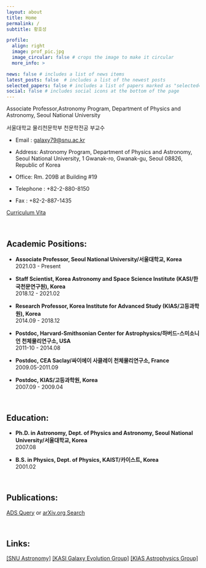 ```yaml
---
layout: about
title: Home
permalink: /
subtitle: 황호성

profile:
  align: right
  image: prof_pic.jpg
  image_circular: false # crops the image to make it circular
  more_info: >

news: false # includes a list of news items
latest_posts: false  # includes a list of the newest posts
selected_papers: false # includes a list of papers marked as "selected={true}"
social: false # includes social icons at the bottom of the page
---
```

Associate Professor,Astronomy Program, Department of Physics and Astronomy, Seoul National University

서울대학교 물리천문학부 천문학전공 부교수
* Email : galaxy79@snu.ac.kr

* Address: Astronomy Program, Department of Physics and Astronomy, Seoul National University, 1 Gwanak-ro, Gwanak-gu, Seoul 08826, Republic of Korea

* Office: Rm. 209B at Building #19

* Telephone : +82-2-880-8150

* Fax : +82-2-887-1435

[Curriculum Vita](http://astro.snu.ac.kr/~hhwang/cvpubref_HWANG.pdf)

<br/>

## Academic Positions:
* **Associate Professor, Seoul National University/서울대학교, Korea**   
  2021.03 - Present

* **Staff Scientist, Korea Astronomy and Space Science Institute (KASI/한국천문연구원), Korea**   
  2018.12 - 2021.02
  
* **Research Professor, Korea Institute for Advanced Study (KIAS/고등과학원), Korea**  
  2014.09 - 2018.12

* **Postdoc, Harvard-Smithsonian Center for Astrophysics/하버드-스미소니언 천체물리연구소, USA**  
  2011-10 - 2014.08

* **Postdoc, CEA Saclay/싸이에이 사클레이 천체물리연구소, France**  
  2009.05-2011.09

* **Postdoc, KIAS/고등과학원, Korea**  
  2007.09 - 2009.04

<br/>

## Education:
* **Ph.D. in Astronomy, Dept. of Physics and Astronomy, Seoul National University/서울대학교, Korea**  
  2007.08

* **B.S. in Physics, Dept. of Physics, KAIST/카이스트, Korea**  
  2001.02

<br/>

## Publications:
[ADS Query](https://ui.adsabs.harvard.edu/search/filter_author_facet_hier_fq_author=NOT&filter_author_facet_hier_fq_author=*%3A*&filter_author_facet_hier_fq_author=author_facet_hier%3A%221%2FHwang%2C%20H%2FHwang%2C%20H%22&filter_bibstem_facet_fq_bibstem_facet=NOT&filter_bibstem_facet_fq_bibstem_facet=(((((*%3A*%20NOT%20bibstem_facet%3A%22yCat%22)%20NOT%20bibstem_facet%3A%22GeCAS%22)%20NOT%20bibstem_facet%3A%22noao.prop%22)%20NOT%20bibstem_facet%3A%22AAS%22)%20NOT%20bibstem_facet%3A%22IAUGA%22)&filter_bibstem_facet_fq_bibstem_facet=bibstem_facet%3A%22LPICo%22&filter_database_fq_database=AND&filter_database_fq_database=database%3A%22astronomy%22&fq=%7B!type%3Daqp%20v%3D%24fq_database%7D&fq=%7B!type%3Daqp%20v%3D%24fq_bibstem_facet%7D&fq=%7B!type%3Daqp%20v%3D%24fq_author%7D&fq_author=(*%3A*%20NOT%20author_facet_hier%3A%221%2FHwang%2C%20H%2FHwang%2C%20H%22)&fq_bibstem_facet=((((((*%3A*%20NOT%20bibstem_facet%3A%22yCat%22)%20NOT%20bibstem_facet%3A%22GeCAS%22)%20NOT%20bibstem_facet%3A%22noao.prop%22)%20NOT%20bibstem_facet%3A%22AAS%22)%20NOT%20bibstem_facet%3A%22IAUGA%22)%20NOT%20bibstem_facet%3A%22LPICo%22)&fq_database=database%3A%22astronomy%22&p_=0&q=%20%20author%3A%22hwang%2C%20ho%20seong%22&sort=date%20desc%2C%20bibcode%20desc) or [arXiv.org Search](https://arxiv.org/find/astro-ph/1/au:+hwang_h/0/1/0/all/0/1)

<br/>

## Links:
[[SNU Astronomy]](https://astron.snu.ac.kr) [[KASI Galaxy Evolution Group]](https://galev.kasi.re.kr/doku.php) [[KIAS Astrophysics Group]](https://astro.kias.re.kr/)

<br/>
